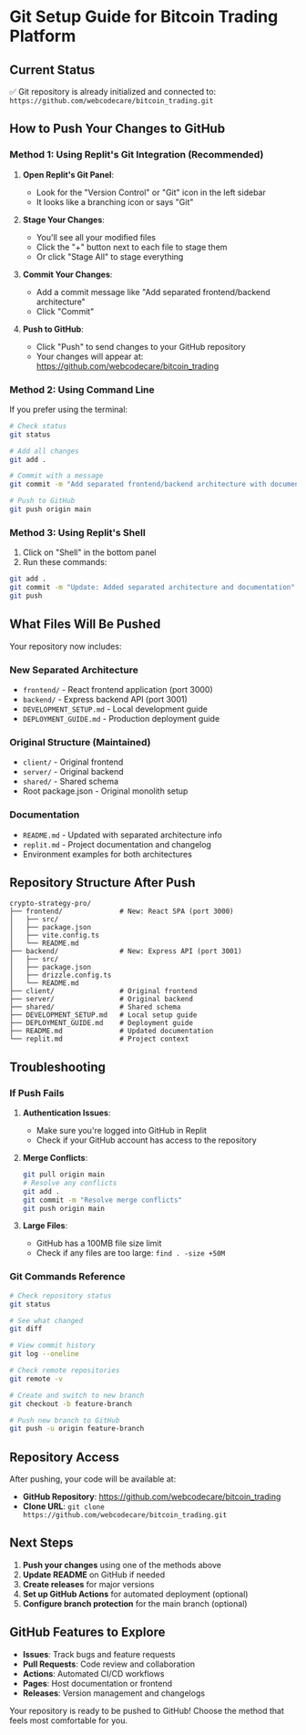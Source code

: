 # Git Setup Guide for Bitcoin Trading Platform

## Current Status
✅ Git repository is already initialized and connected to: `https://github.com/webcodecare/bitcoin_trading.git`

## How to Push Your Changes to GitHub

### Method 1: Using Replit's Git Integration (Recommended)

1. **Open Replit's Git Panel**:
   - Look for the "Version Control" or "Git" icon in the left sidebar
   - It looks like a branching icon or says "Git"

2. **Stage Your Changes**:
   - You'll see all your modified files
   - Click the "+" button next to each file to stage them
   - Or click "Stage All" to stage everything

3. **Commit Your Changes**:
   - Add a commit message like "Add separated frontend/backend architecture"
   - Click "Commit"

4. **Push to GitHub**:
   - Click "Push" to send changes to your GitHub repository
   - Your changes will appear at: https://github.com/webcodecare/bitcoin_trading

### Method 2: Using Command Line

If you prefer using the terminal:

```bash
# Check status
git status

# Add all changes
git add .

# Commit with a message
git commit -m "Add separated frontend/backend architecture with documentation"

# Push to GitHub
git push origin main
```

### Method 3: Using Replit's Shell

1. Click on "Shell" in the bottom panel
2. Run these commands:

```bash
git add .
git commit -m "Update: Added separated architecture and documentation"
git push
```

## What Files Will Be Pushed

Your repository now includes:

### New Separated Architecture
- `frontend/` - React frontend application (port 3000)
- `backend/` - Express backend API (port 3001)
- `DEVELOPMENT_SETUP.md` - Local development guide
- `DEPLOYMENT_GUIDE.md` - Production deployment guide

### Original Structure (Maintained)
- `client/` - Original frontend
- `server/` - Original backend
- `shared/` - Shared schema
- Root package.json - Original monolith setup

### Documentation
- `README.md` - Updated with separated architecture info
- `replit.md` - Project documentation and changelog
- Environment examples for both architectures

## Repository Structure After Push

```
crypto-strategy-pro/
├── frontend/              # New: React SPA (port 3000)
│   ├── src/
│   ├── package.json
│   ├── vite.config.ts
│   └── README.md
├── backend/               # New: Express API (port 3001)
│   ├── src/
│   ├── package.json
│   ├── drizzle.config.ts
│   └── README.md
├── client/                # Original frontend
├── server/                # Original backend
├── shared/                # Shared schema
├── DEVELOPMENT_SETUP.md   # Local setup guide
├── DEPLOYMENT_GUIDE.md    # Deployment guide
├── README.md              # Updated documentation
└── replit.md              # Project context
```

## Troubleshooting

### If Push Fails

1. **Authentication Issues**:
   - Make sure you're logged into GitHub in Replit
   - Check if your GitHub account has access to the repository

2. **Merge Conflicts**:
   ```bash
   git pull origin main
   # Resolve any conflicts
   git add .
   git commit -m "Resolve merge conflicts"
   git push origin main
   ```

3. **Large Files**:
   - GitHub has a 100MB file size limit
   - Check if any files are too large: `find . -size +50M`

### Git Commands Reference

```bash
# Check repository status
git status

# See what changed
git diff

# View commit history
git log --oneline

# Check remote repositories
git remote -v

# Create and switch to new branch
git checkout -b feature-branch

# Push new branch to GitHub
git push -u origin feature-branch
```

## Repository Access

After pushing, your code will be available at:
- **GitHub Repository**: https://github.com/webcodecare/bitcoin_trading
- **Clone URL**: `git clone https://github.com/webcodecare/bitcoin_trading.git`

## Next Steps

1. **Push your changes** using one of the methods above
2. **Update README** on GitHub if needed
3. **Create releases** for major versions
4. **Set up GitHub Actions** for automated deployment (optional)
5. **Configure branch protection** for the main branch (optional)

## GitHub Features to Explore

- **Issues**: Track bugs and feature requests
- **Pull Requests**: Code review and collaboration
- **Actions**: Automated CI/CD workflows
- **Pages**: Host documentation or frontend
- **Releases**: Version management and changelogs

Your repository is ready to be pushed to GitHub! Choose the method that feels most comfortable for you.